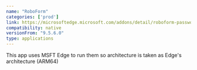 ```yaml
---
name: "RoboForm"
categories: ['prod']
link: https://microsoftedge.microsoft.com/addons/detail/roboform-password-manager/ljfpcifpgbbchoddpjefaipoiigpdmag
compatibility: native
versionFrom: "9.5.6.0"
type: applications
---
```


This app uses MSFT Edge to run them so architecture is taken as Edge's architecture (ARM64)